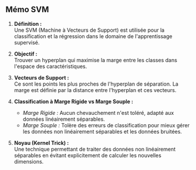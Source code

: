 ## Mémo SVM

1. **Définition :**  
   Une SVM (Machine à Vecteurs de Support) est utilisée pour la classification et la régression dans le domaine de l'apprentissage supervisé.

2. **Objectif :**  
   Trouver un hyperplan qui maximise la marge entre les classes dans l'espace des caractéristiques.

3. **Vecteurs de Support :**  
   Ce sont les points les plus proches de l'hyperplan de séparation. La marge est définie par la distance entre l'hyperplan et ces vecteurs.

4. **Classification à Marge Rigide vs Marge Souple :** 
   - *Marge Rigide :* Aucun chevauchement n'est toléré, adapté aux données linéairement séparables.
   - *Marge Souple :* Tolère des erreurs de classification pour mieux gérer les données non linéairement séparables et les données bruitées.

5. **Noyau (Kernel Trick) :**  
   Une technique permettant de traiter des données non linéairement séparables en évitant explicitement de calculer les nouvelles dimensions.
